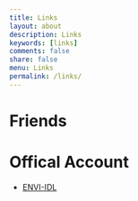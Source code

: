 ```yaml
---
title: Links
layout: about
description: Links
keywords: [links]
comments: false
share: false
menu: Links
permalink: /links/
---
```


# Friends

# Offical Account
+ [ENVI-IDL](http://blog.sina.com.cn/enviidl)